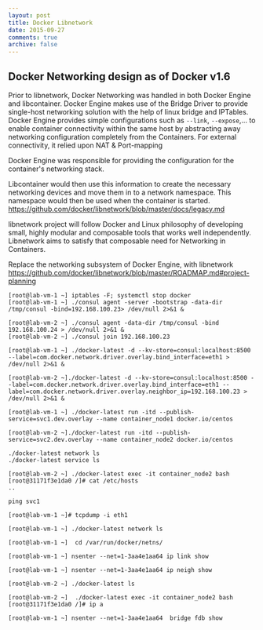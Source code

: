 ```yaml
---
layout: post
title: Docker Libnetwork
date: 2015-09-27
comments: true
archive: false
---
```

## Docker Networking design as of Docker v1.6

Prior to libnetwork, Docker Networking was handled in both Docker Engine and libcontainer.
Docker Engine makes use of the Bridge Driver to provide single-host networking solution with the help of linux bridge and IPTables.
Docker Engine provides simple configurations such as `--link`, `--expose`,... to enable container connectivity within the same host by abstracting away networking configuration completely from the Containers.
For external connectivity, it relied upon NAT & Port-mapping 

Docker Engine was responsible for providing the configuration for the container's networking stack.

Libcontainer would then use this information to create the necessary networking devices and move them in to a network namespace.
This namespace would then be used when the container is started.
https://github.com/docker/libnetwork/blob/master/docs/legacy.md


libnetwork project will follow Docker and Linux philosophy of developing small, highly modular and composable tools that works well independently. Libnetwork aims to satisfy that composable need for Networking in Containers.

Replace the networking subsystem of Docker Engine, with libnetwork
https://github.com/docker/libnetwork/blob/master/ROADMAP.md#project-planning

<script type="text/javascript" src="https://asciinema.org/a/26992.js" id="asciicast-26992" async></script>
~~~
[root@lab-vm-1 ~] iptables -F; systemctl stop docker
[root@lab-vm-1 ~] ./consul agent -server -bootstrap -data-dir /tmp/consul -bind=192.168.100.23> /dev/null 2>&1 &

[root@lab-vm-2 ~] ./consul agent -data-dir /tmp/consul -bind 192.168.100.24 > /dev/null 2>&1 &
[root@lab-vm-2 ~] ./consul join 192.168.100.23

[root@lab-vm-1 ~] ./docker-latest -d --kv-store=consul:localhost:8500 --label=com.docker.network.driver.overlay.bind_interface=eth1 > /dev/null 2>&1 &

[root@lab-vm-2 ~]./docker-latest -d --kv-store=consul:localhost:8500 --label=com.docker.network.driver.overlay.bind_interface=eth1 --label=com.docker.network.driver.overlay.neighbor_ip=192.168.100.23 > /dev/null 2>&1 &

[root@lab-vm-1 ~] ./docker-latest run -itd --publish-service=svc1.dev.overlay --name container_node1 docker.io/centos 

[root@lab-vm-2 ~]./docker-latest run -itd --publish-service=svc2.dev.overlay --name container_node2 docker.io/centos

./docker-latest network ls
./docker-latest service ls

[root@lab-vm-2 ~] ./docker-latest exec -it container_node2 bash
[root@31171f3e1da0 /]# cat /etc/hosts
..

ping svc1

[root@lab-vm-1 ~]# tcpdump -i eth1 
~~~

<script type="text/javascript" src="https://asciinema.org/a/26993.js" id="asciicast-26993" async></script>

~~~
[root@lab-vm-1 ~] ./docker-latest network ls

[root@lab-vm-1 ~]  cd /var/run/docker/netns/

[root@lab-vm-1 ~] nsenter --net=1-3aa4e1aa64 ip link show

[root@lab-vm-1 ~] nsenter --net=1-3aa4e1aa64 ip neigh show

[root@lab-vm-2 ~] ./docker-latest ls

[root@lab-vm-2 ~]  ./docker-latest exec -it container_node2 bash
[root@31171f3e1da0 /]# ip a 

[root@lab-vm-1 ~] nsenter --net=1-3aa4e1aa64  bridge fdb show

~~~

